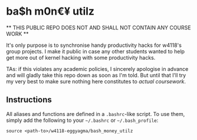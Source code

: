 ba$h m0n€¥ utilz
================

** THIS PUBLIC REPO DOES NOT AND SHALL NOT CONTAIN ANY COURSE WORK **

It's only purpose is to synchronise handy productivity hacks
for w4118's group projects.
I make it public in case any other students wanted to help get more out of
kernel hacking with some productivity hacks.

TAs: if this violates any academic policies, I sincerely apologise in advance
and will gladly take this repo down as soon as I'm told.
But until that I'll try my very best to make sure nothing here constitutes to
_actual coursework_.


Instructions
------------

All aliases and functions are defined in a `.bashrc`-like script.
To use them, simply add the following to your `~/.bashrc` or `~/.bash_profile`:

```
source <path-to>/w4118-eggyagma/bash_money_utilz

```
